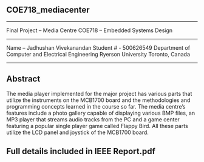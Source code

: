 ## COE718_mediacenter
________________________________________
Final Project – Media Centre
COE718 – Embedded Systems Design
________________________________________
Name – Jadhushan Vivekanandan
Student # - 500626549
Department of Computer and Electrical Engineering
Ryerson University
Toronto, Canada
________________________________________

## Abstract 
The media player implemented for the major project has various parts that utilize the instruments on the MCB1700 board and the methodologies and programming concepts learned in the course so far. The media centre’s features include a photo gallery capable of displaying various BMP files, an MP3 player that streams audio tracks from the PC and a game center featuring a popular single player game called Flappy Bird. All these parts utilize the LCD panel and joystick of the MCB1700 board. 

## Full details included in IEEE Report.pdf
